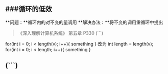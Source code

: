 ###循环的低效
---
**问题：**循环内的对不变的量调用
**解决办法：**将不变的调用重循环中提出
>《深入理解计算机系统》 第五章 P330
(```)

for(int i = 0; i < length(v); i++){
  something
}
改为
int length = length(v);
for(int i = 0; i < length; i++){
  something
}

(```)
---
